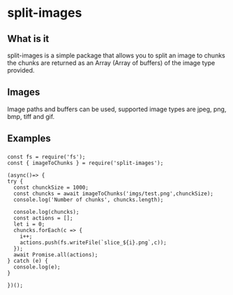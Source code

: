 # split-images

## What is it
split-images is a simple package that allows you to split an image to chunks 
the chunks are returned as an Array<Buffer> (Array of buffers) of the image type provided.

## Images
Image paths and buffers can be used, supported image types are jpeg, png, bmp, tiff and gif.

## Examples
### 
```
const fs = require('fs');
const { imageToChunks } = require('split-images');

(async()=> {
try {
  const chunckSize = 1000;
  const chuncks = await imageToChunks('imgs/test.png',chunckSize);
  console.log('Number of chunks', chuncks.length);

  console.log(chuncks);
  const actions = [];
  let i = 0;
  chuncks.forEach(c => {
    i++;
    actions.push(fs.writeFile(`slice_${i}.png`,c));
  });
  await Promise.all(actions);
} catch (e) {
  console.log(e);
}

})();
```